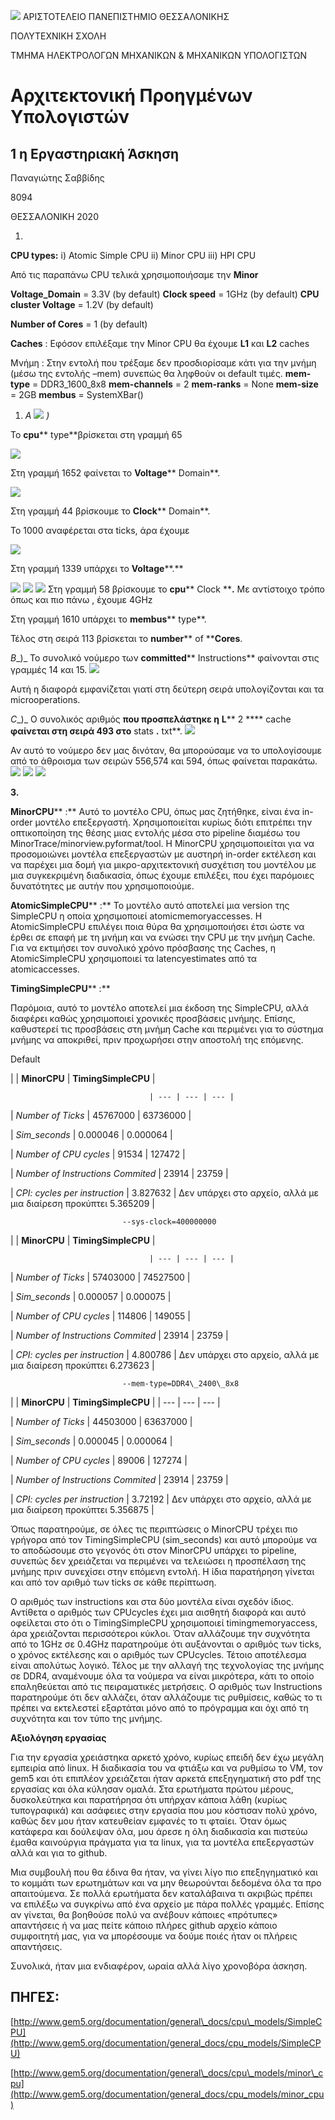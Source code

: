 ![](RackMultipart20201122-4-t5598z_html_20e7695e23e721c1.gif)
ΑΡΙΣΤΟΤΕΛΕΙΟ ΠΑΝΕΠΙΣΤΗΜΙΟ ΘΕΣΣΑΛΟΝΙΚΗΣ

ΠΟΛΥΤΕΧΝΙΚΗ ΣΧΟΛΗ

ΤΜΗΜΑ ΗΛΕΚΤΡΟΛΟΓΩΝ ΜΗΧΑΝΙΚΩΝ &amp; ΜΗΧΑΝΙΚΩΝ ΥΠΟΛΟΓΙΣΤΩΝ

# **Αρχιτεκτονική Προηγμένων Υπολογιστών**

## 1 η Εργαστηριακή Άσκηση

Παναγιώτης Σαββίδης

8094

ΘΕΣΣΑΛΟΝΙΚΗ 2020

1.

**CPU types:**
 i) Atomic Simple CPU
 ii) Minor CPU
 iii) HPI CPU

Από τις παραπάνω CPU τελικά χρησιμοποιήσαμε την **Minor**

**Voltage\_Domain** = 3.3V (by default)
**Clock speed** = 1GHz (by default)
**CPU cluster Voltage** = 1.2V (by default)

**Number of Cores** = 1 (by default)

**Caches** : Εφόσον επιλέξαμε την Minor CPU θα έχουμε **L1** και **L2** caches

Μνήμη : Στην εντολή που τρέξαμε δεν προσδιορίσαμε κάτι για την μνήμη (μέσω της εντολής –mem) συνεπώς θα ληφθούν οι default τιμές.
**mem-type** = DDR3\_1600\_8x8
**mem-channels** = 2
**mem-ranks** = None
**mem-size** = 2GB
**membus** = SystemXBar()

1. _A ![](RackMultipart20201122-4-t5598z_html_efa8ee00c207c888.jpg) )_

Το **cpu**** type**βρίσκεται στη γραμμή 65

![](RackMultipart20201122-4-t5598z_html_459df04d381d61d.jpg)

Στη γραμμή 1652 φαίνεται το **Voltage**** Domain**.

![](RackMultipart20201122-4-t5598z_html_6d397abdcdd6358b.jpg)

Στη γραμμή 44 βρίσκουμε το **Clock**** Domain**.

Το 1000 αναφέρεται στα ticks, άρα έχουμε

![](RackMultipart20201122-4-t5598z_html_6343c37c2c900f2.jpg)

Στη γραμμή 1339 υπάρχει το **Voltage****.**

![](RackMultipart20201122-4-t5598z_html_bd0f31457fd306a6.jpg) ![](RackMultipart20201122-4-t5598z_html_af1936502a75aba7.jpg) ![](RackMultipart20201122-4-t5598z_html_6f2b4d4e4badb514.jpg) 
Στη γραμμή 58 βρίσκουμε το **cpu**** Clock ****.**
 Με αντίστοιχο τρόπο όπως και πιο πάνω , έχουμε 4GHz


 Στη γραμμή 1610 υπάρχει το **membus**** type**.

Τέλος στη σειρά 113 βρίσκεται το **number**** of ****Cores**.


_B__)_
 Το συνολικό νούμερο των **committed**** Instructions** φαίνονται στις γραμμές 14 και 15. ![](RackMultipart20201122-4-t5598z_html_13dc36bcebf61525.jpg)

Αυτή η διαφορά εμφανίζεται γιατί στη δεύτερη σειρά υπολογίζονται και τα microoperations.

_C__)_
 Ο συνολικός αριθμός **που προσπελάστηκε η**  **L**** 2 **** cache **φαίνεται στη σειρά 493 στο** stats ****.**** txt**. ![](RackMultipart20201122-4-t5598z_html_6a4781aba2d515d8.jpg)


 Αν αυτό το νούμερο δεν μας δινόταν, θα μπορούσαμε να το υπολογίσουμε από το άθροισμα των σειρών 556,574 και 594, όπως φαίνεται παρακάτω.
 ![](RackMultipart20201122-4-t5598z_html_a0353886942e12e.jpg) ![](RackMultipart20201122-4-t5598z_html_9a2886e9b808fd95.jpg) ![](RackMultipart20201122-4-t5598z_html_fd748152eed452e5.jpg)

**3.**

**MinorCPU**** :**
 Αυτό το μοντέλο CPU, όπως μας ζητήθηκε, είναι ένα in-order μοντέλο επεξεργαστή. Χρησιμοποιείται κυρίως διότι επιτρέπει την οπτικοποίηση της θέσης μιας εντολής μέσα στο pipeline διαμέσω του MinorTrace/minorview.pyformat/tool. Η MinorCPU χρησιμοποιείται για να προσομοιώνει μοντέλα επεξεργαστών με αυστηρή in-order εκτέλεση και να παρέχει μια δομή για μικρο-αρχιτεκτονική συσχέτιση του μοντέλου με μια συγκεκριμένη διαδικασία, όπως έχουμε επιλέξει, που έχει παρόμοιες δυνατότητες με αυτήν που χρησιμοποιούμε.

**AtomicSimpleCPU**** :**
 Το μοντέλο αυτό αποτελεί μια version της SimpleCPU η οποία χρησιμοποιεί atomicmemoryaccesses. Η AtomicSimpleCPU επιλέγει ποια θύρα θα χρησιμοποιήσει έτσι ώστε να έρθει σε επαφή με τη μνήμη και να ενώσει την CPU με την μνήμη Cache. Για να εκτιμήσει τον συνολικό χρόνο πρόσβασης της Caches, η AtomicSimpleCPU χρησιμοποιεί τα latencyestimates από τα atomicaccesses.

**TimingSimpleCPU**** :**

Παρόμοια, αυτό το μοντέλο αποτελεί μια έκδοση της SimpleCPU, αλλά διαφέρει καθώς χρησιμοποιεί χρονικές προσβάσεις μνήμης. Επίσης, καθυστερεί τις προσβάσεις στη μνήμη Cache και περιμένει για το σύστημα μνήμης να αποκριθεί, πριν προχωρήσει στην αποστολή της επόμενης.

Default

|
                             | **MinorCPU** | **TimingSimpleCPU** |
                           
                                   | --- | --- | --- |

| _Number of Ticks_              | 45767000 | 63736000 |

| _Sim\_seconds_                 | 0.000046 | 0.000064 |

| _Number of CPU cycles_            | 91534 | 127472 |

| _Number of Instructions Commited_ | 23914 | 23759 |

| _CPI: cycles per instruction_  | 3.827632 | Δεν υπάρχει στο αρχείο, αλλά με μια διαίρεση προκύπτει 5.365209 |
                  
                  
                             --sys-clock=400000000
|
                             | **MinorCPU** | **TimingSimpleCPU** |

                                   | --- | --- | --- |

| _Number of Ticks_              | 57403000 | 74527500 |

| _Sim\_seconds_                 | 0.000057 | 0.000075 |

| _Number of CPU cycles_           | 114806 | 149055 |

| _Number of Instructions Commited_ | 23914 | 23759 |

| _CPI: cycles per instruction_  | 4.800786 | Δεν υπάρχει στο αρχείο, αλλά με μια διαίρεση προκύπτει 6.273623 |


                             --mem-type=DDR4\_2400\_8x8
|
                             | **MinorCPU** | **TimingSimpleCPU** |
                                  | --- | --- | --- |

| _Number of Ticks_              | 44503000 | 63637000 |

| _Sim\_seconds_                 | 0.000045 | 0.000064 |

| _Number of CPU cycles_            | 89006 | 127274 |

| _Number of Instructions Commited_ | 23914 | 23759 |

| _CPI: cycles per instruction_   | 3.72192 | Δεν υπάρχει στο αρχείο, αλλά με μια διαίρεση προκύπτει 5.356875 |



Όπως παρατηρούμε, σε όλες τις περιπτώσεις ο MinorCPU τρέχει πιο γρήγορα από τον TimingSimpleCPU (sim\_seconds) και αυτό μπορούμε να το αποδώσουμε στο γεγονός ότι στον MinorCPU υπάρχει το pipeline, συνεπώς δεν χρειάζεται να περιμένει να τελειώσει η προσπέλαση της μνήμης πριν συνεχίσει στην επόμενη εντολή. Η ίδια παρατήρηση γίνεται και από τον αριθμό των ticks σε κάθε περίπτωση.

Ο αριθμός των instructions και στα δύο μοντέλα είναι σχεδόν ίδιος. Αντίθετα ο αριθμός των CPUcycles έχει μια αισθητή διαφορά και αυτό οφείλεται στο ότι ο TimingSimpleCPU χρησιμοποιεί timingmemoryaccess, άρα χρειάζονται περισσότεροι κύκλοι.
 Όταν αλλάζουμε την συχνότητα από το 1GHz σε 0.4GHz παρατηρούμε ότι αυξάνονται ο αριθμός των ticks, ο χρόνος εκτέλεσης και ο αριθμός των CPUcycles. Τέτοιο αποτέλεσμα είναι απολύτως λογικό.
 Τέλος με την αλλαγή της τεχνολογίας της μνήμης σε DDR4, αναμένουμε όλα τα νούμερα να είναι μικρότερα, κάτι το οποίο επαληθεύεται από τις πειραματικές μετρήσεις.
 Ο αριθμός των Instructions παρατηρούμε ότι δεν αλλάζει, όταν αλλάζουμε τις ρυθμίσεις, καθώς το τι πρέπει να εκτελεστεί εξαρτάται μόνο από το πρόγραμμα και όχι από τη συχνότητα και τον τύπο της μνήμης.

**Αξιολόγηση εργασίας**

Για την εργασία χρειάστηκα αρκετό χρόνο, κυρίως επειδή δεν έχω μεγάλη εμπειρία από linux. Η διαδικασία του να φτιάξω και να ρυθμίσω το VM, τον gem5 και ότι επιπλέον χρειάζεται ήταν αρκετά επεξηγηματική στο pdf της εργασίας και όλα κύλησαν ομαλά. Στα ερωτήματα πρώτου μέρους, δυσκολεύτηκα και παρατήρησα ότι υπήρχαν κάποια λάθη (κυρίως τυπογραφικά) και ασάφειες στην εργασία που μου κόστισαν πολύ χρόνο, καθώς δεν μου ήταν κατευθείαν εμφανές το τι φταίει. Όταν όμως κατάφερα και δούλεψαν όλα, μου άρεσε η όλη διαδικασία και πιστεύω έμαθα καινούργια πράγματα για τα linux, για τα μοντέλα επεξεργαστών αλλά και για το github.

 Μια συμβουλή που θα έδινα θα ήταν, να γίνει λίγο πιο επεξηγηματικό και το κομμάτι των ερωτημάτων και να μην θεωρούνται δεδομένα όλα τα προ απαιτούμενα. Σε πολλά ερωτήματα δεν καταλάβαινα τι ακριβώς πρέπει να επιλέξω να συγκρίνω από ένα αρχείο με πάρα πολλές γραμμές. Επίσης αν γίνεται, θα βοηθούσε πολύ να ανέβουν κάποιες «πρότυπες» απαντήσεις ή να μας πείτε κάποιο πλήρες github αρχείο κάποιο συμφοιτητή μας, για να μπορέσουμε να δούμε ποιές ήταν οι πλήρεις απαντήσεις.

 Συνολικά, ήταν μια ενδιαφέρον, ωραία αλλά λίγο χρονοβόρα άσκηση.




## **ΠΗΓΕΣ:**

[http://www.gem5.org/documentation/general\_docs/cpu\_models/SimpleCPU](http://www.gem5.org/documentation/general_docs/cpu_models/SimpleCPU)

[http://www.gem5.org/documentation/general\_docs/cpu\_models/minor\_cpu](http://www.gem5.org/documentation/general_docs/cpu_models/minor_cpu)
